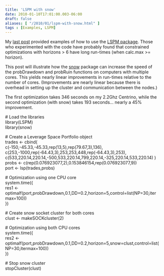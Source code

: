 ```yaml
---
title: 'LSPM with snow'
date: 2010-01-10T17:01:00.003-06:00
draft: false
aliases: [ "/2010/01/lspm-with-snow.html" ]
tags : [Examples, LSPM]
---
```


My [last post](http://blog.fosstrading.com/2010/01/lspm-examples.html) provided examples of how to use the [LSPM package](http://r-forge.r-project.org/projects/lspm). Those who experimented with the code have probably found that constrained optimizations with horizons > 6 have long run-times (when calc.max >= horizon).  
  
This post will illustrate how the [snow](http://cran.r-project.org/web/packages/snow/) package can increase the speed of the probDrawdown and probRuin functions on computers with multiple cores. This yields nearly linear improvements in run-times relative to the number of cores. (Improvements are nearly linear because there is overhead in setting up the cluster and communication between the nodes.)  
  
The first optimization takes 346 seconds on my 2.2Ghz Centrino, while the second optimization (with snow) takes 193 seconds... nearly a 45% improvement.  
  
\# Load the libraries  
library(LSPM)  
library(snow)  
  
\# Create a Leverage Space Portfolio object  
trades <- cbind(  
c(-150,-45.33,-45.33,rep(13,5),rep(79.67,3),136),  
c(253,-1000,rep(-64.43,3),253,253,448,rep(-64.43,3),253),  
c(533,220.14,220.14,-500,533,220.14,799,220.14,-325,220.14,533,220.14) )  
probs <- c(rep(0.076923077,2),0.153846154,rep(0.076923077,9))  
port <- lsp(trades,probs)  
  
\# Optimization using one CPU core  
system.time({  
res1 <- optimalf(port,probDrawdown,0.1,DD=0.2,horizon=5,control=list(NP=30,itermax=100))  
})  
  
\# Create snow socket cluster for both cores  
clust <- makeSOCKcluster(2)  
  
\# Optimization using both CPU cores  
system.time({  
res2 <- optimalf(port,probDrawdown,0.1,DD=0.2,horizon=5,snow=clust,control=list(NP=30,itermax=100))  
})  
  
\# Stop snow cluster  
stopCluster(clust)
